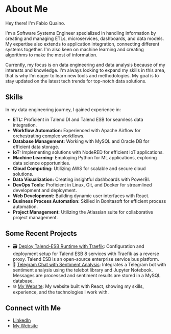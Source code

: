 # About Me

Hey there! I'm Fabio Quaino.

I'm a Software Systems Engineer specialized in handling information by creating and managing ETLs, microservices, dashboards, and data models. My expertise also extends to application integration, connecting different systems together. I'm also keen on machine learning and creating algorithms to make the most of information.

Currently, my focus is on data engineering and data analysis because of my interests and knowledge. I'm always looking to expand my skills in this area, that is why I’m eager to learn new tools and methodologies. My goal is to stay updated on the latest tech trends for top-notch data solutions.

## Skills
In my data engineering journey, I gained experience in:
- **ETL:** Proficient in Talend DI and Talend ESB for seamless data integration.
- **Workflow Automation:** Experienced with Apache Airflow for orchestrating complex workflows.
- **Database Management:** Working with MySQL and Oracle DB for efficient data storage.
- **IoT:** Implementing solutions with NodeRED for efficient IoT applications.
- **Machine Learning:** Employing Python for ML applications, exploring data science opportunities.
- **Cloud Computing:** Utilizing AWS for scalable and secure cloud solutions.
- **Data Visualization:** Creating insightful dashboards with PowerBI.
- **DevOps Tools:** Proficient in Linux, Git, and Docker for streamlined development and deployment.
- **Web Development:** Building dynamic user interfaces with React.
- **Business Process Automation:** Skilled in Bonitasoft for efficient process automation.
- **Project Management:** Utilizing the Atlassian suite for collaborative project management.

## Some Recent Projects

- 🗃️ [Deploy Talend-ESB Runtime with Traefik](https://github.com/fabioquaino/talend-esb-deploy): Configuration and deployment setup for Talend ESB 8 services with Traefik as a reverse proxy. Talend ESB is an open-source enterprise service bus platform.
- 🤖 [Telegram Chat with Sentiment Analysis](https://github.com/fabioquaino/project-telegram-chat): Integrates a Telegram bot with sentiment analysis using the telebot library and Jupyter Notebook. Messages are processed and sentiment results are stored in a MySQL database.
- 🌐 [My Website](https://github.com/fabioquaino/my-portfolio): My website built with React, showing my skills, experience, and the technologies I work with.

## Connect with Me

- [LinkedIn](https://www.linkedin.com/in/fabioquaino/)
- [My Website](https://fabioquaino.com)
